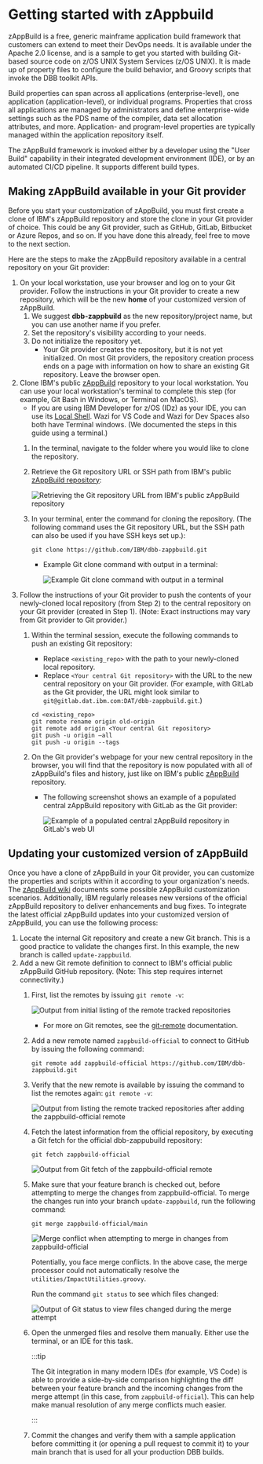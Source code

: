 # Getting started with zAppbuild

zAppBuild is a free, generic mainframe application build framework that customers can extend to meet their DevOps needs. It is available under the Apache 2.0 license, and is a sample to get you started with building Git-based source code on z/OS UNIX System Services (z/OS UNIX). It is made up of property files to configure the build behavior, and Groovy scripts that invoke the DBB toolkit APIs.

Build properties can span across all applications (enterprise-level), one application (application-level), or individual programs. Properties that cross all applications are managed by administrators and define enterprise-wide settings such as the PDS name of the compiler, data set allocation attributes, and more. Application- and program-level properties are typically managed within the application repository itself.

The zAppBuild framework is invoked either by a developer using the "User Build" capability in their integrated development environment (IDE), or by an automated CI/CD pipeline. It supports different build types.

## Making zAppBuild available in your Git provider

Before you start your customization of zAppBuild, you must first create a clone of IBM's zAppBuild repository and store the clone in your Git provider of choice. This could be any Git provider, such as GitHub, GitLab, Bitbucket or Azure Repos, and so on. If you have done this already, feel free to move to the next section.

Here are the steps to make the zAppBuild repository available in a central repository on your Git provider:

1. On your local workstation, use your browser and log on to your Git provider. Follow the instructions in your Git provider to create a new repository, which will be the new **home** of your customized version of zAppBuild.
    1. We suggest **dbb-zappbuild** as the new repository/project name, but you can use another name if you prefer.
    2. Set the repository's visibility according to your needs.
    3. Do not initialize the repository yet.
        - Your Git provider creates the repository, but it is not yet initialized. On most Git providers, the repository creation process ends on a page with information on how to share an existing Git repository. Leave the browser open.
2. Clone IBM's public [zAppBuild](https://github.com/IBM/dbb-zappbuild) repository to your local workstation. You can use your local workstation's terminal to complete this step (for example, Git Bash in Windows, or Terminal on MacOS).
    - If you are using IBM Developer for z/OS (IDz) as your IDE, you can use its [Local Shell](https://www.ibm.com/docs/en/developer-for-zos/16.0?topic=view-running-viewing-commands-using-remote-shell). Wazi for VS Code and Wazi for Dev Spaces also both have Terminal windows. (We documented the steps in this guide using a terminal.)
    1. In the terminal, navigate to the folder where you would like to clone the repository.
    2. Retrieve the Git repository URL or SSH path from IBM's public [zAppBuild repository](https://github.com/IBM/dbb-zappbuild):

        ![Retrieving the Git repository URL from IBM's public zAppBuild repository](../static/img/dbb-zappbuild-code.png)
    3. In your terminal, enter the command for cloning the repository. (The following command uses the Git repository URL, but the SSH path can also be used if you have SSH keys set up.):

        ```shell
        git clone https://github.com/IBM/dbb-zappbuild.git
        ```

        - Example Git clone command with output in a terminal:

          ![Example Git clone command with output in a terminal](../static/img/dbb-zappbuild-clone-output.png)
3. Follow the instructions of your Git provider to push the contents of your newly-cloned local repository (from Step 2) to the central repository on your Git provider (created in Step 1). (Note: Exact instructions may vary from Git provider to Git provider.)
    1. Within the terminal session, execute the following commands to push an existing Git repository:
        - Replace `<existing_repo>` with the path to your newly-cloned local repository.
        - Replace `<Your central Git repository>` with the URL to the new central repository on your Git provider. (For example, with GitLab as the Git provider, the URL might look similar to `git@gitlab.dat.ibm.com:DAT/dbb-zappbuild.git`.)

        ```shell
        cd <existing_repo>
        git remote rename origin old-origin
        git remote add origin <Your central Git repository>
        git push -u origin –all
        git push -u origin --tags
        ```

    2. On the Git provider's webpage for your new central repository in the browser, you will find that the repository is now populated with all of zAppBuild's files and history, just like on IBM's public [zAppBuild](https://github.com/IBM/dbb-zappbuild) repository.
        - The following screenshot shows an example of a populated central zAppBuild repository with GitLab as the Git provider:

            ![Example of a populated central zAppBuild repository in GitLab's web UI](../static/img/dbb-zappbuild-pushed.png)

## Updating your customized version of zAppBuild

Once you have a clone of zAppBuild in your Git provider, you can customize the properties and scripts within it according to your organization's needs. The [zAppBuild wiki](https://github.com/IBM/dbb-zappbuild/wiki) documents some possible zAppBuild customization scenarios. Additionally, IBM regularly releases new versions of the official zAppBuild repository to deliver enhancements and bug fixes. To integrate the latest official zAppBuild updates into your customized version of zAppBuild, you can use the following process:

1. Locate the internal Git repository and create a new Git branch. This is a good practice to validate the changes first. In this example, the new branch is called `update-zappbuild`.
2. Add a new Git remote definition to connect to IBM's official public zAppBuild GitHub repository. (Note: This step requires internet connectivity.)
    1. First, list the remotes by issuing `git remote -v`:

        ![Output from initial listing of the remote tracked repositories](../static/img/dbb-zappbuild-remote-v1.png)

        - For more on Git remotes, see the [git-remote](https://git-scm.com/docs/git-remote) documentation.

    2. Add a new remote named `zappbuild-official` to connect to GitHub by issuing the following command:

        ```shell
        git remote add zappbuild-official https://github.com/IBM/dbb-zappbuild.git
        ```

    3. Verify that the new remote is available by issuing the command to list the remotes again: `git remote -v`:

        ![Output from listing the remote tracked repositories after adding the zappbuild-official remote](../static/img/dbb-zappbuild-remote-v2.png)

    4. Fetch the latest information from the official repository, by executing a Git fetch for the official dbb-zappubuild repository:

        ```shell
        git fetch zappbuild-official
        ```

        ![Output from Git fetch of the zappbuild-official remote](../static/img/dbb-zappbuild-fetch.png)

    5. Make sure that your feature branch is checked out, before attempting to merge the changes from zappbuild-official. To merge the changes run into your branch `update-zappbuild`, run the following command:

        ```shell
        git merge zappbuild-official/main
        ```

        ![Merge conflict when attempting to merge in changes from zappbuild-official](../static/img/dbb-zappbuild-conflict.png)

        Potentially, you face merge conflicts. In the above case, the merge processor could not automatically resolve the `utilities/ImpactUtilities.groovy`.

        Run the command `git status` to see which files changed:

        ![Output of Git status to view files changed during the merge attempt](../static/img/dbb-zappbuild-status.png)

    6. Open the unmerged files and resolve them manually. Either use the terminal, or an IDE for this task.

        :::tip

        The Git integration in many modern IDEs (for example, VS Code) is able to provide a side-by-side comparison highlighting the diff between your feature branch and the incoming changes from the merge attempt (in this case, from `zappbuild-official`). This can help make manual resolution of any merge conflicts much easier.

        :::

    7. Commit the changes and verify them with a sample application before committing it (or opening a pull request to commit it) to your main branch that is used for all your production DBB builds.
